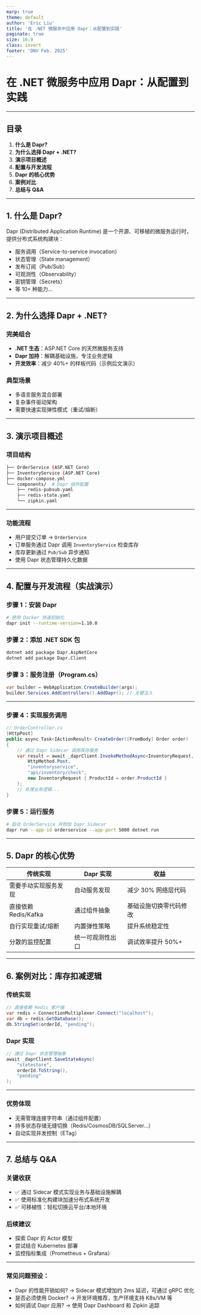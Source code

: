 ```yaml
---
marp: true
theme: default
author: 'Eric Liu'
title: '在 .NET 微服务中应用 Dapr：从配置到实践'
paginate: true
size: 16:9
class: invert
footer: 'DNV Feb. 2025'
---
```

<!-- 

-->

#  在 .NET 微服务中应用 Dapr：从配置到实践

---

<!-- 
header: '在 .NET 微服务中应用 Dapr：从配置到实践'
-->

## 目录
1. **什么是 Dapr?**
2. **为什么选择 Dapr + .NET?**
3. **演示项目概述**
4. **配置与开发流程**
5. **Dapr 的核心优势**
6. **案例对比**
7. **总结与 Q&A**

---

<!--
header: '在 .NET 微服务中应用 Dapr：从配置到实践 - 1. 什么是 Dapr?'
-->

## 1. 什么是 Dapr?

Dapr (Distributed Application Runtime) 是一个开源、可移植的微服务运行时，提供分布式系统构建块：
- 服务调用（Service-to-service invocation）
- 状态管理（State management）
- 发布订阅（Pub/Sub）
- 可观测性（Observability）
- 密钥管理（Secrets）
- 等 10+ 种能力...

---

<!--
header: '在 .NET 微服务中应用 Dapr：从配置到实践 - 2. 为什么选择 Dapr + .NET?'
-->

## 2. 为什么选择 Dapr + .NET?

### 完美组合
- **.NET 生态**：ASP.NET Core 的天然微服务支持
- **Dapr 加持**：解耦基础设施，专注业务逻辑
- **开发效率**：减少 40%+ 的样板代码（示例后文演示）

### 典型场景
- 多语言服务混合部署
- 复杂事件驱动架构
- 需要快速实现弹性模式（重试/熔断）

---

<!--
header: '在 .NET 微服务中应用 Dapr：从配置到实践 - 3. 演示项目概述'
-->

## 3. 演示项目概述

### 项目结构
```bash
├── OrderService (ASP.NET Core)
├── InventoryService (ASP.NET Core)
├── docker-compose.yml
└── components/  # Dapr 组件配置
    ├── redis-pubsub.yaml
    ├── redis-state.yaml
    └── zipkin.yaml
```

---

### 功能流程
- 用户提交订单 → `OrderService`
- 订单服务通过 Dapr 调用 `InventoryService` 检查库存
- 库存更新通过 `Pub/Sub` 异步通知
- 使用 Dapr 状态管理持久化数据

---

<!--
header: '在 .NET 微服务中应用 Dapr：从配置到实践 - 4. 配置与开发流程'
-->

## 4. 配置与开发流程（实战演示）

### 步骤 1：安装 Dapr
```bash
# 使用 Docker 快速初始化
dapr init --runtime-version=1.10.0
```

### 步骤 2：添加 .NET SDK 包
```bash
dotnet add package Dapr.AspNetCore
dotnet add package Dapr.Client
```

### 步骤 3：服务注册（Program.cs）
```csharp
var builder = WebApplication.CreateBuilder(args);
builder.Services.AddControllers().AddDapr(); // 关键注入
```

---

### 步骤 4：实现服务调用
```csharp
// OrderController.cs
[HttpPost]
public async Task<IActionResult> CreateOrder([FromBody] Order order)
{
    // 通过 Dapr Sidecar 调用库存服务
    var result = await _daprClient.InvokeMethodAsync<InventoryRequest, InventoryResponse>(
        HttpMethod.Post, 
        "inventoryservice", 
        "api/inventory/check",
        new InventoryRequest { ProductId = order.ProductId }
    );    
    // 处理业务逻辑...
}
```

### 步骤 5：运行服务
``` bash
# 启动 OrderService 并附加 Dapr Sidecar
dapr run --app-id orderservice --app-port 5000 dotnet run
```

---

<!--
header: '在 .NET 微服务中应用 Dapr：从配置到实践 - 5. Dapr 的核心优势'
-->

## 5. Dapr 的核心优势
| 传统实现 | Dapr 实现 | 收益 |
| --- | --- | --- |
| 需要手动实现服务发现 | 自动服务发现 | 减少 30% 网络层代码 |
| 直接依赖 Redis/Kafka | 通过组件抽象 | 基础设施切换零代码修改 |
| 自行实现重试/熔断 | 内置弹性策略 | 提升系统稳定性 |
| 分散的监控配置 | 统一可观测性出口 | 调试效率提升 50%+ |

---

<!--
header: '在 .NET 微服务中应用 Dapr：从配置到实践 - 6. 案例对比'
-->

## 6. 案例对比：库存扣减逻辑

### 传统实现
```csharp
// 直接依赖 Redis 客户端
var redis = ConnectionMultiplexer.Connect("localhost");
var db = redis.GetDatabase();
db.StringSet(orderId, "pending");
```

### Dapr 实现
```csharp
// 通过 Dapr 状态管理抽象
await _daprClient.SaveStateAsync(
    "statestore", 
    orderId.ToString(), 
    "pending"
);
```

---

### 优势体现
- 无需管理连接字符串（通过组件配置）
- 持多状态存储无缝切换（Redis/CosmosDB/SQLServer...）
- 自动实现并发控制（ETag）

---

<!--
header: '在 .NET 微服务中应用 Dapr：从配置到实践 - 7. 总结与 Q&A'
-->

## 7. 总结与 Q&A

### 关键收获
- ✅ 通过 Sidecar 模式实现业务与基础设施解耦
- ✅ 使用标准化构建块加速分布式系统开发
- ✅ 可移植性：轻松切换云平台/本地环境

### 后续建议
- 探索 Dapr 的 Actor 模型
- 尝试结合 Kubernetes 部署
- 监控指标集成（Prometheus + Grafana）

---

### 常见问题预设：
- Dapr 的性能开销如何? → Sidecar 模式增加约 2ms 延迟，可通过 gRPC 优化
- 是否必须使用 Docker? → 开发环境推荐，生产环境支持 K8s/VM 等
- 如何调试 Dapr 应用? → 使用 Dapr Dashboard 和 Zipkin 追踪
